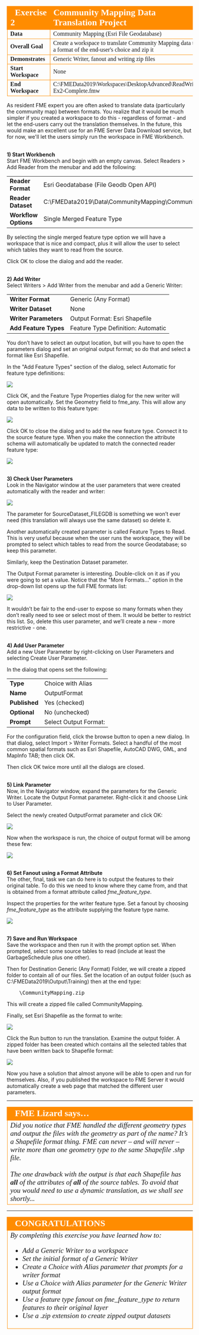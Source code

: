 <!--Exercise Section-->


<table style="border-spacing: 0px;border-collapse: collapse;font-family:serif">
<tr>
<td style="vertical-align:middle;background-color:darkorange;border: 2px solid darkorange">
<i class="fa fa-cogs fa-lg fa-pull-left fa-fw" style="color:white;padding-right: 12px;vertical-align:text-top"></i>
<span style="color:white;font-size:x-large;font-weight: bold; width: 100px">Exercise 2</span>
</td>
<td style="border: 2px solid darkorange;background-color:darkorange;color:white">
<span style="color:white;font-size:x-large;font-weight: bold">Community Mapping Data Translation Project</span>
</td>
</tr>

<tr>
<td style="border: 1px solid darkorange; font-weight: bold">Data</td>
<td style="border: 1px solid darkorange">Community Mapping (Esri File Geodatabase)</td>
</tr>

<tr>
<td style="border: 1px solid darkorange; font-weight: bold">Overall Goal</td>
<td style="border: 1px solid darkorange">Create a workspace to translate Community Mapping data to a format of the end-user's choice and zip it</td>
</tr>

<tr>
<td style="border: 1px solid darkorange; font-weight: bold">Demonstrates</td>
<td style="border: 1px solid darkorange">Generic Writer, fanout and writing zip files</td>
</tr>

<tr>
<td style="border: 1px solid darkorange; font-weight: bold">Start Workspace</td>
<td style="border: 1px solid darkorange">None</td>
</tr>

<tr>
<td style="border: 1px solid darkorange; font-weight: bold">End Workspace</td>
<td style="border: 1px solid darkorange">C:\FMEData2019\Workspaces\DesktopAdvanced\ReadWrite-Ex2-Complete.fmw</td>
</tr>

</table>


As resident FME expert you are often asked to translate data (particularly the community map) between formats. You realize that it would be much simpler if you created a workspace to do this - regardless of format - and let the end-users carry out the translation themselves. In the future, this would make an excellent use for an FME Server Data Download service, but for now, we'll let the users simply run the workspace in FME Workbench.
 

<br>**1) Start Workbench**
<br>Start FME Workbench and begin with an empty canvas. Select Readers > Add Reader from the menubar and add the following:

<table style="border: 0px">

<tr>
<td style="font-weight: bold">Reader Format</td>
<td style="">Esri Geodatabase (File Geodb Open API)</td>
</tr>

<tr>
<td style="font-weight: bold">Reader Dataset</td>
<td style="">C:\FMEData2019\Data\CommunityMapping\CommunityMap.gdb</td>
</tr>

<tr>
<td style="font-weight: bold">Workflow Options</td>
<td style="">Single Merged Feature Type</td>
</tr>

</table>

By selecting the single merged feature type option we will have a workspace that is nice and compact, plus it will allow the user to select which tables they want to read from the source.

Click OK to close the dialog and add the reader.

<br>**2) Add Writer**
<br>Select Writers > Add Writer from the menubar and add a Generic Writer:


<table style="border: 0px">

<tr>
<td style="font-weight: bold">Writer Format</td>
<td style="">Generic (Any Format)</td>
</tr>

<tr>
<td style="font-weight: bold">Writer Dataset</td>
<td style="">None</td>
</tr>

<tr>
<td style="font-weight: bold">Writer Parameters</td>
<td style="">Output Format: Esri Shapefile</td>
</tr>

<tr>
<td style="font-weight: bold">Add Feature Types</td>
<td style="">Feature Type Definition: Automatic</td>
</tr>

</table>


You don’t have to select an output location, but will you have to open the parameters dialog and set an original output format; so do that and select a format like Esri Shapefile.

In the "Add Feature Types" section of the dialog, select Automatic for feature type definitions:

![](./Images/Img3.209.Ex2.GenericReaderDialogs.png)

Click OK, and the Feature Type Properties dialog for the new writer will open automatically. Set the Geometry field to fme_any. This will allow any data to be written to this feature type:

![](./Images/Img3.210.Ex2.ShapefileGeometry.png)

Click OK to close the dialog and to add the new feature type. Connect it to the source feature type. When you make the connection the attribute schema will automatically be updated to match the connected reader feature type:

![](./Images/Img3.211.Ex2.InitialWorkspace.png)


<br>**3) Check User Parameters**
<br>Look in the Navigator window at the user parameters that were created automatically with the reader and writer:

![](./Images/Img3.212.Ex2.InitialUserParams.png)

The parameter for SourceDataset_FILEGDB is something we won’t ever need (this translation will always use the same dataset) so delete it.

Another automatically created parameter is called Feature Types to Read. This is very useful because when the user runs the workspace, they will be prompted to select which tables to read from the source Geodatabase; so keep this parameter.

Similarly, keep the Destination Dataset parameter.

The Output Format parameter is interesting. Double-click on it as if you were going to set a value. Notice that the "More Formats..." option in the drop-down list opens up the full FME formats list:

![](./Images/Img3.213.Ex2.OutputFormatParam.png)

It wouldn’t be fair to the end-user to expose so many formats when they don’t really need to see or select most of them. It would be better to restrict this list. So, delete this user parameter, and we’ll create a new - more restrictive - one.


<br>**4) Add User Parameter**
<br>Add a new User Parameter by right-clicking on User Parameters and selecting Create User Parameter.

In the dialog that opens set the following:

<table style="border: 0px">

<tr>
<td style="font-weight: bold">Type</td>
<td style="">Choice with Alias</td>
</tr>

<tr>
<td style="font-weight: bold">Name</td>
<td style="">OutputFormat</td>
</tr>

<tr>
<td style="font-weight: bold">Published</td>
<td style="">Yes (checked)</td>
</tr>

<tr>
<td style="font-weight: bold">Optional</td>
<td style="">No (unchecked)</td>
</tr>

<tr>
<td style="font-weight: bold">Prompt</td>
<td style="">Select Output Format:</td>
</tr>

</table>

For the configuration field, click the browse button to open a new dialog. In that dialog, select Import &gt; Writer Formats. Select a handful of the most common spatial formats such as Esri Shapefile, AutoCAD DWG, GML, and MapInfo TAB; then click OK.

Then click OK twice more until all the dialogs are closed.


<br>**5) Link Parameter**
<br>Now, in the Navigator window, expand the parameters for the Generic Writer. Locate the Output Format parameter. Right-click it and choose Link to User Parameter.

Select the newly created OutputFormat parameter and click OK:

![](./Images/Img3.214.Ex2.LinkUserParams.png)

Now when the workspace is run, the choice of output format will be among these few:

![](./Images/Img3.215.Ex2.OutputFormats.png)


<br>**6) Set Fanout using a Format Attribute**
<br>The other, final, task we can do here is to output the features to their original table. To do this we need to know where they came from, and that is obtained from a format attribute called *fme&#95;feature&#95;type*.

Inspect the properties for the writer feature type. Set a fanout by choosing *fme&#95;feature&#95;type* as the attribute supplying the feature type name.

![](./Images/Img3.216.Ex2.FanoutByFeatureType.png)


<br>**7) Save and Run Workspace**
<br>Save the workspace and then run it with the prompt option set. When prompted, select some source tables to read (include at least the GarbageSchedule plus one other).

Then for Destination Generic (Any Format) Folder, we will create a zipped folder to contain all of our files. Set the location of an output folder (such as C:\FMEData2019\Output\Training) then at the end type:

<pre>
    \CommunityMapping.zip
</pre>

This will create a zipped file called CommunityMapping.

Finally, set Esri Shapefile as the format to write:

![](./Images/Img3.217.Ex2.UserPrompts.png)

Click the Run button to run the translation. Examine the output folder. A zipped folder has been created which contains all the selected tables that have been written back to Shapefile format:

![](./Images/Img3.218.Ex2.OutputDatasets.png)

Now you have a solution that almost anyone will be able to open and run for themselves. Also, if you published the workspace to FME Server it would automatically create a web page that matched the different user parameters.

---

<table style="border-spacing: 0px">
<tr>
<td style="vertical-align:middle;background-color:darkorange;border: 2px solid darkorange">
<i class="fa fa-quote-left fa-lg fa-pull-left fa-fw" style="color:white;padding-right: 12px;vertical-align:text-top"></i>
<span style="color:white;font-size:x-large;font-weight: bold;font-family:serif">FME Lizard says…</span>
</td>
</tr>

<tr>
<td style="border: 1px solid darkorange">
<span style="font-family:serif; font-style:italic; font-size:larger">
Did you notice that FME handled the different geometry types and output the files with the geometry as part of the name? It’s a Shapefile format thing. FME can never – and will never – write more than one geometry type to the same Shapefile .shp file.
<br><br>The one drawback with the output is that each Shapefile has <strong>all</strong> of the attributes of <strong>all</strong> of the source tables. To avoid that you would need to use a dynamic translation, as we shall see shortly...
</span>
</td>
</tr>
</table>

---

<!--Exercise Congratulations Section--> 

<table style="border-spacing: 0px">
<tr>
<td style="vertical-align:middle;background-color:darkorange;border: 2px solid darkorange">
<i class="fa fa-thumbs-o-up fa-lg fa-pull-left fa-fw" style="color:white;padding-right: 12px;vertical-align:text-top"></i>
<span style="color:white;font-size:x-large;font-weight: bold;font-family:serif">CONGRATULATIONS</span>
</td>
</tr>

<tr>
<td style="border: 1px solid darkorange">
<span style="font-family:serif; font-style:italic; font-size:larger">
By completing this exercise you have learned how to:
<ul><li>Add a Generic Writer to a workspace</li>
<li>Set the initial format of a Generic Writer</li>
<li>Create a Choice with Alias parameter that prompts for a writer format</li>
<li>Use a Choice with Alias parameter for the Generic Writer output format</li>
<li>Use a feature type fanout on fme_feature_type to return features to their original layer</li>
<li>Use a .zip extension to create zipped output datasets</li>
</span>
</td>
</tr>
</table>
